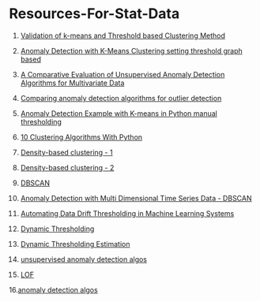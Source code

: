 # Resources-For-Stat-Data

 1.  [Validation of k-means and Threshold based Clustering Method](https://www.longdom.org/open-access/validation-of-kmeans-and-threshold-based-clustering-method-0976-4860-5-153-160.pdf) <br>

 2. [Anomaly Detection with K-Means Clustering setting threshold graph based](http://amid.fish/anomaly-detection-with-k-means-clustering) <br>

3. [A Comparative Evaluation of Unsupervised Anomaly Detection Algorithms for Multivariate Data](https://journals.plos.org/plosone/article?id=10.1371/journal.pone.0152173)<br>

 4. [Comparing anomaly detection algorithms for outlier detection](https://scikit-learn.org/stable/auto_examples/miscellaneous/plot_anomaly_comparison.html?highlight=isolation%20forest)<br>

 5. [Anomaly Detection Example with K-means in Python manual thresholding](https://www.datatechnotes.com/2020/05/anomaly-detection-with-kmeans-in-python.html)<br>

 6. [10 Clustering Algorithms With Python](https://machinelearningmastery.com/clustering-algorithms-with-python/)<br>

 7. [Density-based clustering - 1](https://en.wikipedia.org/wiki/Cluster_analysis#Density-based_clustering)<br>

 8. [Density-based clustering - 2](https://blog.dominodatalab.com/topology-and-density-based-clustering)<br>

 9. [DBSCAN](https://www.geeksforgeeks.org/dbscan-clustering-in-ml-density-based-clustering/)<br>

10. [Anomaly Detection with Multi Dimensional Time Series Data - DBSCAN](https://medium.com/northraine/anomaly-detection-with-multi-dimensional-time-series-data-4fe8d111dee)<br>

11. [Automating Data Drift Thresholding in Machine Learning Systems](https://towardsdatascience.com/automating-data-drift-thresholding-in-machine-learning-systems-524e6259f59f)

12. [Dynamic Thresholding](https://sol.sbc.org.br/journals/index.php/jidm/article/download/1456/1124)

13. [Dynamic Thresholding Estimation](https://www.sinch.com/blog/dynamic-threshold-estimation-for-anomaly-detection/) 

14. [unsupervised anomaly detection algos](https://www.youtube.com/watch?v=12Xq9OLdQwQ&t=544s)

15. [LOF](https://www.youtube.com/watch?v=7L23sCOZjns)

16.[anomaly detection algos](https://www.youtube.com/watch?v=_PW8nGyaPP4) 
